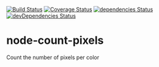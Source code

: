 [![Build Status](https://travis-ci.org/CedricFinance/node-count-pixels.svg?branch=master)](https://travis-ci.org/CedricFinance/node-count-pixels)
[![Coverage Status](https://coveralls.io/repos/github/CedricFinance/node-count-pixels/badge.svg?branch=master)](https://coveralls.io/github/CedricFinance/node-count-pixels?branch=master)
[![dependencies Status](https://david-dm.org/CedricFinance/node-count-pixels/status.svg)](https://david-dm.org/CedricFinance/node-count-pixels)
[![devDependencies Status](https://david-dm.org/CedricFinance/node-count-pixels/dev-status.svg)](https://david-dm.org/CedricFinance/node-count-pixels?type=dev)

# node-count-pixels
Count the number of pixels per color
